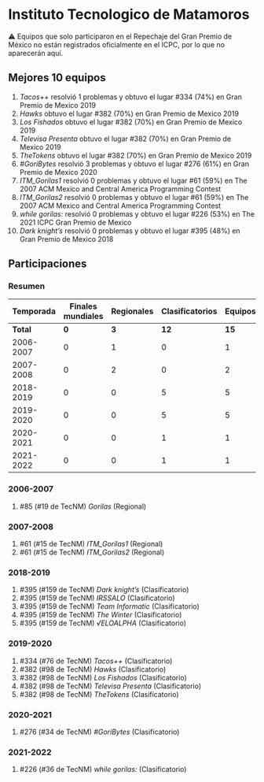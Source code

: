 ---
---

# Instituto Tecnologico de Matamoros

:warning: Equipos que solo participaron en el Repechaje del Gran Premio de México no están registrados oficialmente en el ICPC, por lo que no aparecerán aquí.

## Mejores 10 equipos

1. _Tacos++_ resolvió 1 problemas y obtuvo el lugar #334 (74%) en Gran Premio de Mexico 2019
1. _Hawks_ obtuvo el lugar #382 (70%) en Gran Premio de Mexico 2019
1. _Los Fishados_ obtuvo el lugar #382 (70%) en Gran Premio de Mexico 2019
1. _Televisa Presenta_ obtuvo el lugar #382 (70%) en Gran Premio de Mexico 2019
1. _TheTokens_ obtuvo el lugar #382 (70%) en Gran Premio de Mexico 2019
1. _#GoriBytes_ resolvió 3 problemas y obtuvo el lugar #276 (61%) en Gran Premio de Mexico 2020
1. _ITM_Gorilas1_ resolvió 0 problemas y obtuvo el lugar #61 (59%) en The 2007 ACM Mexico and Central America Programming Contest
1. _ITM_Gorilas2_ resolvió 0 problemas y obtuvo el lugar #61 (59%) en The 2007 ACM Mexico and Central America Programming Contest
1. _while gorilas:_ resolvió 0 problemas y obtuvo el lugar #226 (53%) en The 2021 ICPC Gran Premio de Mexico
1. _Dark knight’s_ resolvió 0 problemas y obtuvo el lugar #395 (48%) en Gran Premio de Mexico 2018

## Participaciones

### Resumen

| Temporada | Finales mundiales | Regionales | Clasificatorios | Equipos |
| --- | --- | --- | --- | --- |
| **Total** | **0** | **3** | **12** | **15** |
| 2006-2007 | 0 | 1 | 0 | 1 |
| 2007-2008 | 0 | 2 | 0 | 2 |
| 2018-2019 | 0 | 0 | 5 | 5 |
| 2019-2020 | 0 | 0 | 5 | 5 |
| 2020-2021 | 0 | 0 | 1 | 1 |
| 2021-2022 | 0 | 0 | 1 | 1 |

### 2006-2007

1. #85 (#19 de TecNM) _Gorilas_ (Regional)

### 2007-2008

1. #61 (#15 de TecNM) _ITM_Gorilas1_ (Regional)
1. #61 (#15 de TecNM) _ITM_Gorilas2_ (Regional)

### 2018-2019

1. #395 (#159 de TecNM) _Dark knight’s_ (Clasificatorio)
1. #395 (#159 de TecNM) _IRSSALO_ (Clasificatorio)
1. #395 (#159 de TecNM) _Team Informatic_ (Clasificatorio)
1. #395 (#159 de TecNM) _The Winter_ (Clasificatorio)
1. #395 (#159 de TecNM) _√ELOALPHA_ (Clasificatorio)

### 2019-2020

1. #334 (#76 de TecNM) _Tacos++_ (Clasificatorio)
1. #382 (#98 de TecNM) _Hawks_ (Clasificatorio)
1. #382 (#98 de TecNM) _Los Fishados_ (Clasificatorio)
1. #382 (#98 de TecNM) _Televisa Presenta_ (Clasificatorio)
1. #382 (#98 de TecNM) _TheTokens_ (Clasificatorio)

### 2020-2021

1. #276 (#34 de TecNM) _#GoriBytes_ (Clasificatorio)

### 2021-2022

1. #226 (#36 de TecNM) _while gorilas:_ (Clasificatorio)



